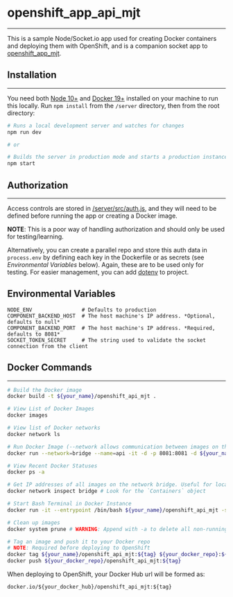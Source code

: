 # openshift_app_api_mjt
-----------------------
This is a sample Node/Socket.io app used for creating Docker containers and deploying them with OpenShift, and is a companion socket app to [openshift_app_mjt](https://github.com/mjtischler/openshift_app_mjt).

## Installation
---------------
You need both [Node 10+](https://nodejs.org/en/download/) and [Docker 19+](https://docs.docker.com/install/) installed on your machine to run this locally. Run `npm install` from the `/server` directory, then from the root directory:

```bash
# Runs a local development server and watches for changes
npm run dev

# or

# Builds the server in production mode and starts a production instance
npm start
```

## Authorization
----------------
Access controls are stored in [/server/src/auth.js](https://github.com/mjtischler/openshift_app_api_mjt/blob/develop/src/auth.js), and they will need to be defined before running the app or creating a Docker image.

**NOTE**: This is a poor way of handling authorization and should only be used for testing/learning.

Alternatively, you can create a parallel repo and store this auth data in `process.env` by defining each key in the Dockerfile or as secrets (see *Environmental Variables* below). Again, these are to be used only for testing. For easier management, you can add [dotenv](https://github.com/motdotla/dotenv#readme) to project.

## Environmental Variables
```
NODE_ENV                # Defaults to production
COMPONENT_BACKEND_HOST  # The host machine's IP address. *Optional, defaults to null*
COMPONENT_BACKEND_PORT  # The host machine's IP address. *Required, defaults to 8081*
SOCKET_TOKEN_SECRET     # The string used to validate the socket connection from the client
```

## Docker Commands
------------------
```bash
# Build the Docker image
docker build -t ${your_name}/openshift_api_mjt .

# View List of Docker Images
docker images

# View list of Docker networks
docker network ls

# Run Docker Image (--network allows communication between images on the same host)
docker run --network=bridge --name=api -it -d -p 8081:8081 -d ${your_name}/openshift_api_mjt

# View Recent Docker Statuses
docker ps -a

# Get IP addresses of all images on the network bridge. Useful for local deploys.
docker network inspect bridge # Look for the `Containers` object

# Start Bash Terminal in Docker Instance
docker run -it --entrypoint /bin/bash ${your_name}/openshift_api_mjt -s

# Clean up images
docker system prune # WARNING: Append with -a to delete all non-running images

# Tag an image and push it to your Docker repo
# NOTE: Required before deploying to OpenShift
docker tag ${your_name}/openshift_api_mjt:${tag} ${your_docker_repo}:${tag}
docker push ${your_docker_repo}/openshift_api_mjt:${tag}
```

When deploying to OpenShift, your Docker Hub url will be formed as:

`docker.io/${your_docker_hub}/openshift_api_mjt:${tag}`